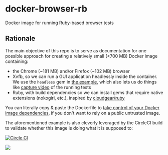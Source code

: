 # docker-browser-rb
Docker image for running Ruby-based browser tests

## Rationale

The main objective of this repo is to serve as documentation for one possible approach for creating a relatively small (<700 MB) Docker image containing:
  * the Chrome (~181 MB) and/or Firefox (~102 MB) browser
  * Xvfb, so we can run a GUI application headlessly inside the container. We use the `headless` gem in [the example](example), which also lets us do things like [capture video](https://github.com/leonid-shevtsov/headless#capturing-video) of the running tests
  * Ruby, with build dependencies so we can install gems that require native extensions (nokogiri, etc.), inspired by [cloudgear/ruby](https://github.com/cloudgear-images/ruby)

You can literally copy & paste the Dockerfile to [take control of your Docker image dependencies](https://engineering.riotgames.com/news/taking-control-your-docker-image), if you don't want to rely on a public untrusted image.

The aforementioned example is also cleverly leveraged by the CircleCI build to validate whether this image is doing what it is supposed to:

[![Circle CI](https://circleci.com/gh/smoll/docker-browser-rb.svg?style=svg)](https://circleci.com/gh/smoll/docker-browser-rb)

[![](https://badge.imagelayers.io/smoll/browser-rb:latest.svg)](https://imagelayers.io/?images=smoll/browser-rb:latest 'Get your own badge on imagelayers.io')
